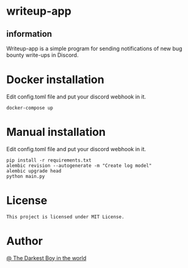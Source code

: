 # writeup-app 

## information
Writeup-app is a simple program for sending notifications of new bug bounty write-ups in Discord.

# Docker installation
Edit config.toml file and put your discord webhook in it.
```commandline
docker-compose up
```

# Manual installation
Edit config.toml file and put your discord webhook in it.
```commandline
pip install -r requirements.txt
alembic revision --autogenerate -m "Create log model"
alembic upgrade head
python main.py
```

# License
```
This project is licensed under MIT License.
```

# Author
[@ The Darkest Boy in the world](https://instagram/n0t.4vailable)
